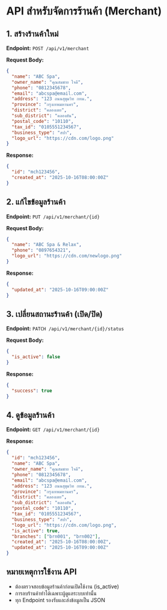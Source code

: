 # API สำหรับจัดการร้านค้า (Merchant)

## 1. สร้างร้านค้าใหม่

**Endpoint:**
`POST /api/v1/merchant`

**Request Body:**
```json
{
  "name": "ABC Spa",
  "owner_name": "คุณสมชาย ใจดี",
  "phone": "0812345678",
  "email": "abcspa@email.com",
  "address": "123 ถนนสุขุมวิท กทม.",
  "province": "กรุงเทพมหานคร",
  "district": "คลองเตย",
  "sub_district": "คลองตัน",
  "postal_code": "10110",
  "tax_id": "0105551234567",
  "business_type": "สปา",
  "logo_url": "https://cdn.com/logo.png"
}
```

**Response:**
```json
{
  "id": "mch123456",
  "created_at": "2025-10-16T08:00:00Z"
}
```

## 2. แก้ไขข้อมูลร้านค้า

**Endpoint:**
`PUT /api/v1/merchant/{id}`

**Request Body:**
```json
{
  "name": "ABC Spa & Relax",
  "phone": "0897654321",
  "logo_url": "https://cdn.com/newlogo.png"
}
```

**Response:**
```json
{
  "updated_at": "2025-10-16T09:00:00Z"
}
```

## 3. เปลี่ยนสถานะร้านค้า (เปิด/ปิด)

**Endpoint:**
`PATCH /api/v1/merchant/{id}/status`

**Request Body:**
```json
{
  "is_active": false
}
```

**Response:**
```json
{
  "success": true
}
```

## 4. ดูข้อมูลร้านค้า

**Endpoint:**
`GET /api/v1/merchant/{id}`

**Response:**
```json
{
  "id": "mch123456",
  "name": "ABC Spa",
  "owner_name": "คุณสมชาย ใจดี",
  "phone": "0812345678",
  "email": "abcspa@email.com",
  "address": "123 ถนนสุขุมวิท กทม.",
  "province": "กรุงเทพมหานคร",
  "district": "คลองเตย",
  "sub_district": "คลองตัน",
  "postal_code": "10110",
  "tax_id": "0105551234567",
  "business_type": "สปา",
  "logo_url": "https://cdn.com/logo.png",
  "is_active": true,
  "branches": ["brn001", "brn002"],
  "created_at": "2025-10-16T08:00:00Z",
  "updated_at": "2025-10-16T09:00:00Z"
}
```

## หมายเหตุการใช้งาน API
- ต้องตรวจสอบข้อมูลร้านค้าก่อนเปิดใช้งาน (is_active)
- การลบร้านค้าทำได้เฉพาะผู้ดูแลระบบเท่านั้น
- ทุก Endpoint รองรับและส่งข้อมูลเป็น JSON
